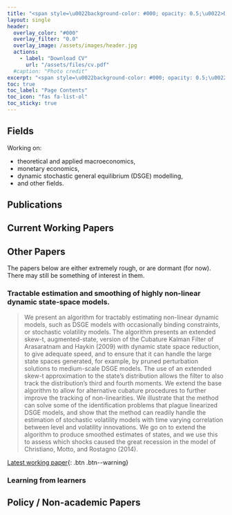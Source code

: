 ```yaml
---
title: "<span style=\u0022background-color: #000; opacity: 0.5;\u0022>Dr Tom D. Holden</span>"
layout: single
header:
  overlay_color: "#000"
  overlay_filter: "0.0"
  overlay_image: /assets/images/header.jpg
  actions:
    - label: "Download CV"
      url: "/assets/files/cv.pdf"
  #caption: "Photo credit"
excerpt: "<span style=\u0022background-color: #000; opacity: 0.5;\u0022>Researcher and macroeconomist in the Deutsche Bundesbank's research department.</span>\n\n<span style=\u0022background-color: #000; opacity: 0.5;\u0022>DPhil (PhD) University of Oxford, 2013.</span>"
toc: true
toc_label: "Page Contents"
toc_icon: "fas fa-list-ol"
toc_sticky: true
---
```

## Fields
Working on:
  * theoretical and applied macroeconomics,
  * monetary economics,
  * dynamic stochastic general equilibrium (DSGE) modelling,
  * and other fields.
  
## Publications

## Current Working Papers

## Other Papers
The papers below are either extremely rough, or are dormant (for now). There may still be something of interest in them.

### Tractable estimation and smoothing of highly non-linear dynamic state-space models.
> We present an algorithm for tractably estimating non-linear dynamic
models, such as DSGE models with occasionally binding constraints, or stochastic
volatility models. The algorithm presents an extended skew-t, augmented-state,
version of the Cubature Kalman Filter of Arasaratnam and Haykin (2009) with
dynamic state space reduction, to give adequate speed, and to ensure that it can handle
the large state spaces generated, for example, by pruned perturbation solutions to
medium-scale DSGE models. The use of an extended skew-t approximation to the
state’s distribution allows the filter to also track the distribution’s third and fourth
moments. We extend the base algorithm to allow for alternative cubature procedures
to further improve the tracking of non-linearities. We illustrate that the method can
solve some of the identification problems that plague linearized DSGE models, and
show that the method can readily handle the estimation of stochastic volatility models
with time varying correlation between level and volatility innovations. We go on to
extend the algorithm to produce smoothed estimates of states, and we use this to
assess which shocks caused the great recession in the model of Christiano, Motto, and
Rostagno (2014).

[Latest working paper](https://github.com/tholden/EST-NLSS/raw/master/EstimationPaper.pdf){: .btn .btn--warning}

### Learning from learners

## Policy / Non-academic Papers
